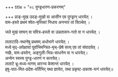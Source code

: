 +++
title = "०८ पुण्ड्रधारण-प्रकरणम्"

+++
प्राङ्-मुख उदङ्-मुखो वा आसीन एव पुण्ड्रान् धारयेत् ।  
वाम-हस्ते प्रथमं श्वेत-मृत्तिकां निधाय अनन्तरं तां सिञ्चेत् ।  

जले मुखं पश्यन् वा पवित्र-हस्तो वा उन्नतासन-गतो वा न धारयेत् ।  

ललाटादि-स्थानेषु प्रथमम् अधोभागे धारयेत् ।  
मध्ये मृद्-अपेक्षायां पूर्वाभिमन्त्रित-मृच्-छेषे सत्य् एव तां संपादयेत् ।  
नखैः, वाम-हस्तेन, अङ्गुली-भिन्न-साधनेन वा न धारयेत्।  
अन्येन स्वस्य पुण्ड्र-धारणं न कारयेत्।  
ललाटे भ्रू-मध्य-भागम् आरभ्य केशान्तं धारयेत् ।  
इषु-पात-मित-प्रदेश-वर्तिभिर् यथा ज्ञायेत, तथा प्रकृष्ट-प्रकाश-घनं धारयेत्॥